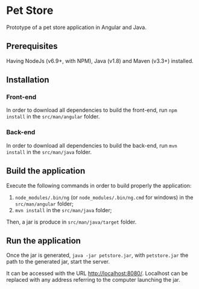 # Pet Store

Prototype of a pet store application in Angular and Java.

## Prerequisites

Having NodeJs (v6.9+, with NPM), Java (v1.8) and Maven (v3.3+) installed.

## Installation

### Front-end

In order to download all dependencies to build the front-end, run `npm install` in the `src/man/angular` folder.

### Back-end

In order to download all dependencies to build the back-end, run `mvn install` in the `src/man/java` folder.

## Build the application

Execute the following commands in order to build properly the application:

1. `node_modules/.bin/ng` (or `node_modules/.bin/ng.cmd` for windows) in the `src/man/angular` folder;
2. `mvn install` in the `src/man/java` folder;

Then, a jar is produce in `src/man/java/target` folder.

## Run the application

Once the jar is generated, `java -jar petstore.jar`, with `petstore.jar` the path to the generated jar, start the server.

It can be accessed with the URL [http://localhost:8080/](http://localhost:8080/).
Localhost can be replaced with any address referring to the computer launching the jar.